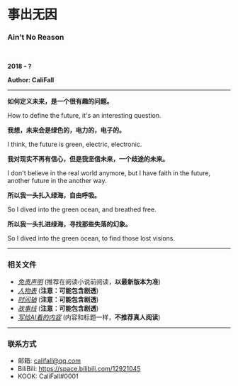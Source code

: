 # 事出无因

### Ain't No Reason

<br>

**2018 - ?**

**Author: CaliFall**

---

**如何定义未来，是一个很有趣的问题。**

How to define the future, it's an interesting question.

**我想，未来会是绿色的，电力的，电子的。**

I think, the future is green, electric, electronic.

**我对现实不再有信心，但是我坚信未来，一个歧途的未来。**

I don't believe in the real world anymore, but I have faith in the future, another future in the another way.

**所以我一头扎入绿海，自由呼吸。**

So I dived into the green ocean, and breathed free.

**所以我一头扎进绿海，寻找那些失落的幻象。**

So I dived into the green ocean, to find those lost visions.

---

### 相关文件

- [*免责声明*](./资料/免责声明.md) (推荐在阅读小说前阅读，**以最新版本为准**)
- [*人物表*](./资料/人物表.md) (**注意：可能包含剧透**)
- [*时间轴*](./资料/时间轴.md) (**注意：可能包含剧透**)
- [*故事线*](./资料/故事线表格.md) (**注意：可能包含剧透**)
- [*写给AI看的内容*](./资料/写给AI看的内容.md) (内容和标题一样，**不推荐真人阅读**)

---

### 联系方式

- 邮箱: califall@qq.com
- BiliBili: https://space.bilibili.com/12921045
- KOOK: CaliFall#0001